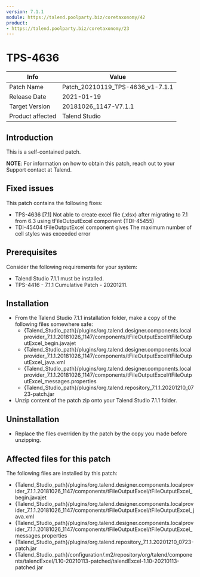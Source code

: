```yaml
---
version: 7.1.1
module: https://talend.poolparty.biz/coretaxonomy/42
product:
- https://talend.poolparty.biz/coretaxonomy/23
---
```


# TPS-4636

| Info             | Value |
| ---------------- | ---------------- |
| Patch Name       | Patch\_20210119_TPS-4636\_v1-7.1.1 |
| Release Date     | 2021-01-19 |
| Target Version   | 20181026\_1147-V7.1.1 |
| Product affected | Talend Studio |

## Introduction

This is a self-contained patch.

**NOTE**: For information on how to obtain this patch, reach out to your Support contact at Talend.

## Fixed issues

This patch contains the following fixes:

- TPS-4636 [7.1] Not able to create excel file (.xlsx) after migrating to 7.1 from 6.3 using tFileOutputExcel component (TDI-45455)
- TDI-45404 tFileOutputExcel component gives The maximum number of cell styles was exceeded error

## Prerequisites

Consider the following requirements for your system:

- Talend Studio 7.1.1 must be installed.
- TPS-4416 - 7.1.1 Cumulative Patch - 20201211.

## Installation
- From the Talend Studio 7.1.1 installation folder, make a copy of the following files somewhere safe:
    - {Talend_Studio_path}/plugins/org.talend.designer.components.localprovider_7.1.1.20181026_1147/components/tFileOutputExcel/tFileOutputExcel_begin.javajet
    - {Talend_Studio_path}/plugins/org.talend.designer.components.localprovider_7.1.1.20181026_1147/components/tFileOutputExcel/tFileOutputExcel_java.xml
    - {Talend_Studio_path}/plugins/org.talend.designer.components.localprovider_7.1.1.20181026_1147/components/tFileOutputExcel/tFileOutputExcel_messages.properties
    - {Talend_Studio_path}/plugins/org.talend.repository_7.1.1.20201210_0723-patch.jar
- Unzip content of the patch zip onto your Talend Studio 7.1.1 folder.

## Uninstallation

- Replace the files overriden by the patch by the copy you made before unzipping.

## Affected files for this patch

The following files are installed by this patch:

- {Talend_Studio_path}/plugins/org.talend.designer.components.localprovider_7.1.1.20181026_1147/components/tFileOutputExcel/tFileOutputExcel_begin.javajet
- {Talend_Studio_path}/plugins/org.talend.designer.components.localprovider_7.1.1.20181026_1147/components/tFileOutputExcel/tFileOutputExcel_java.xml
- {Talend_Studio_path}/plugins/org.talend.designer.components.localprovider_7.1.1.20181026_1147/components/tFileOutputExcel/tFileOutputExcel_messages.properties
- {Talend_Studio_path}/plugins/org.talend.repository_7.1.1.20201210_0723-patch.jar
- {Talend_Studio_path}/configuration/.m2/repository/org/talend/components/talendExcel/1.10-20210113-patched/talendExcel-1.10-20210113-patched.jar
